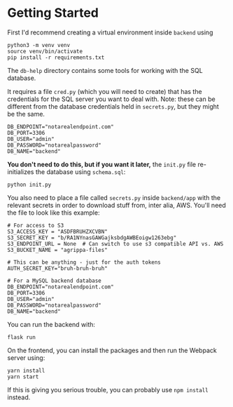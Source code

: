 # Getting Started

First I'd recommend creating a virtual environment inside `backend` using

```
python3 -m venv venv
source venv/bin/activate
pip install -r requirements.txt
```

The `db-help` directory contains some tools for working with the SQL database.

It requires a file `cred.py` (which you will need to create) that has the credentials for the SQL server you want to deal with. Note: these can be different from the database credentials held in `secrets.py`, but they might be the same.

```
DB_ENDPOINT="notarealendpoint.com"
DB_PORT=3306
DB_USER="admin"
DB_PASSWORD="notarealpassword"
DB_NAME="backend"
```

**You don't need to do this, but if you want it later,** the `init.py` file re-initializes the database using `schema.sql`:

```
python init.py
```

You also need to place a file called `secrets.py` inside `backend/app` with the relevant secrets in order to download stuff from, inter alia, AWS. You'll need the file to look like this example:

```
# For access to S3
S3_ACCESS_KEY = "ASDFBRUHZXCVBN"
S3_SECRET_KEY = "b/RA1NYnasGAWGajksbdgAWBEoigw1263ebg"
S3_ENDPOINT_URL = None  # Can switch to use s3 compatible API vs. AWS
S3_BUCKET_NAME = "agrippa-files"

# This can be anything - just for the auth tokens
AUTH_SECRET_KEY="bruh-bruh-bruh"

# For a MySQL backend database
DB_ENDPOINT="notarealendpoint.com"
DB_PORT=3306
DB_USER="admin"
DB_PASSWORD="notarealpassword"
DB_NAME="backend"

```

You can run the backend with:

```
flask run
```

On the frontend, you can install the packages and then run the Webpack server using:

```
yarn install
yarn start
```

If this is giving you serious trouble, you can probably use `npm install` instead.
